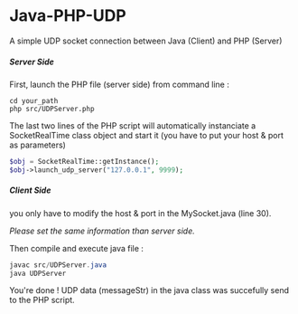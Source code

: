 Java-PHP-UDP
============

A simple UDP socket connection between Java (Client) and PHP (Server)

##### Server Side

First, launch the PHP file (server side) from command line :

```
cd your_path
php src/UDPServer.php
```

The last two lines of the PHP script will automatically instanciate a SocketRealTime class object and start it (you have to put your host & port as parameters)

```php
$obj = SocketRealTime::getInstance();
$obj->launch_udp_server("127.0.0.1", 9999);
```


##### Client Side

you only have to modify the host & port in the MySocket.java (line 30). 

*Please set the same information than server side.*

Then compile and execute java file :

```java
javac src/UDPServer.java
java UDPServer
```

You're done ! UDP data (messageStr) in the java class was succefully send to the PHP script.

